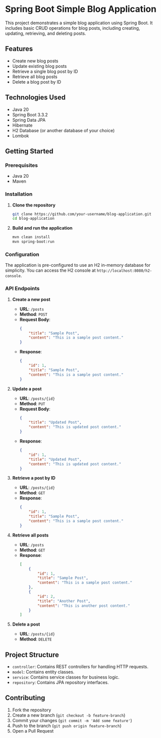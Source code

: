 # Spring Boot Simple Blog Application 

This project demonstrates a simple blog application using Spring Boot. It includes basic CRUD operations for blog posts, including creating, updating, retrieving, and deleting posts.

## Features

- Create new blog posts
- Update existing blog posts
- Retrieve a single blog post by ID
- Retrieve all blog posts
- Delete a blog post by ID

## Technologies Used

- Java 20
- Spring Boot 3.3.2
- Spring Data JPA
- Hibernate
- H2 Database (or another database of your choice)
- Lombok

## Getting Started

### Prerequisites

- Java 20
- Maven

### Installation

1. **Clone the repository**
    ```bash
    git clone https://github.com/your-username/blog-application.git
    cd blog-application
    ```

2. **Build and run the application**
    ```bash
    mvn clean install
    mvn spring-boot:run
    ```

### Configuration

The application is pre-configured to use an H2 in-memory database for simplicity. You can access the H2 console at `http://localhost:8080/h2-console`.

### API Endpoints

1. **Create a new post**
    - **URL**: `/posts`
    - **Method**: `POST`
    - **Request Body**:
        ```json
        {
            "title": "Sample Post",
            "content": "This is a sample post content."
        }
        ```
    - **Response**:
        ```json
        {
            "id": 1,
            "title": "Sample Post",
            "content": "This is a sample post content."
        }
        ```

2. **Update a post**
    - **URL**: `/posts/{id}`
    - **Method**: `PUT`
    - **Request Body**:
        ```json
        {
            "title": "Updated Post",
            "content": "This is updated post content."
        }
        ```
    - **Response**:
        ```json
        {
            "id": 1,
            "title": "Updated Post",
            "content": "This is updated post content."
        }
        ```

3. **Retrieve a post by ID**
    - **URL**: `/posts/{id}`
    - **Method**: `GET`
    - **Response**:
        ```json
        {
            "id": 1,
            "title": "Sample Post",
            "content": "This is a sample post content."
        }
        ```

4. **Retrieve all posts**
    - **URL**: `/posts`
    - **Method**: `GET`
    - **Response**:
        ```json
        [
            {
                "id": 1,
                "title": "Sample Post",
                "content": "This is a sample post content."
            },
            {
                "id": 2,
                "title": "Another Post",
                "content": "This is another post content."
            }
        ]
        ```

5. **Delete a post**
    - **URL**: `/posts/{id}`
    - **Method**: `DELETE`

## Project Structure

- `controller`: Contains REST controllers for handling HTTP requests.
- `model`: Contains entity classes.
- `service`: Contains service classes for business logic.
- `repository`: Contains JPA repository interfaces.

## Contributing

1. Fork the repository
2. Create a new branch (`git checkout -b feature-branch`)
3. Commit your changes (`git commit -m 'Add some feature'`)
4. Push to the branch (`git push origin feature-branch`)
5. Open a Pull Request
